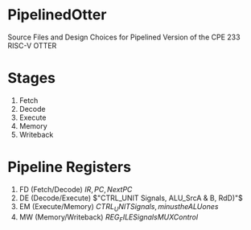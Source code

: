 # PipelinedOtter
Source Files and Design Choices for Pipelined Version of the CPE 233 RISC-V OTTER

# Stages
1. Fetch
2. Decode
3. Execute
4. Memory
5. Writeback

# Pipeline Registers
1. FD (Fetch/Decode) $IR, PC, NextPC$ 
2. DE (Decode/Execute) $"CTRL_UNIT Signals, ALU_SrcA & B, RdD)"$
3. EM (Execute/Memory) $CTRL_UNIT Signals, minus the ALU ones$
4. MW (Memory/Writeback) $REG_FILE Signals  MUX Control$


